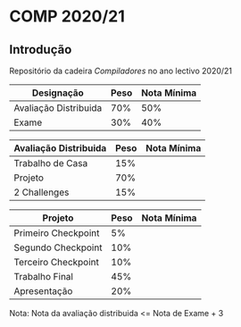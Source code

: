 # COMP 2020/21

## Introdução

Repositório da cadeira *Compiladores* no ano lectivo 2020/21

|Designação|Peso|Nota Mínima|
|-|-|-|
|Avaliação Distribuida|70%|50%|
|Exame|30%|40%|

|Avaliação Distribuida|Peso|Nota Mínima|
|-|-|-|
|Trabalho de Casa|15%||
|Projeto|70%||
|2 Challenges|15%||

|Projeto|Peso|Nota Mínima|
|-|-|-|
|Primeiro Checkpoint|5%||
|Segundo Checkpoint|10%||
|Terceiro Checkpoint|10%||
|Trabalho Final|45%||
|Apresentação|20%||


Nota: Nota da avaliação distribuida <= Nota de Exame + 3

